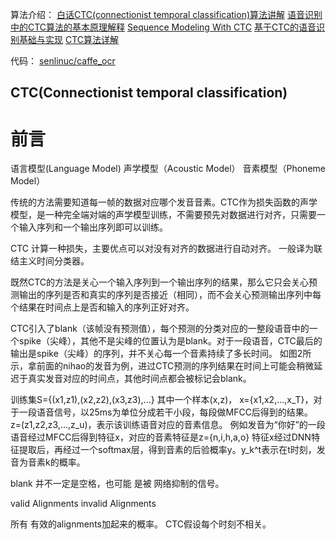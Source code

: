 算法介绍：
[白话CTC(connectionist temporal classification)算法讲解](https://blog.csdn.net/luodongri/article/details/77005948)
[语音识别中的CTC算法的基本原理解释](https://blog.csdn.net/luodongri/article/details/80100297)
[Sequence Modeling With CTC](https://distill.pub/2017/ctc/)
[基于CTC的语音识别基础与实现](https://zhuanlan.zhihu.com/p/33464788)
[CTC算法详解](https://www.jianshu.com/p/0cca89f64987)

代码：
[senlinuc/caffe_ocr](https://github.com/senlinuc/caffe_ocr)



CTC(Connectionist temporal classification)
---------
# 前言
语言模型(Language Model)
声学模型（Acoustic Model）
音素模型（Phoneme Model）


传统的方法需要知道每一帧的数据对应哪个发音音素。CTC作为损失函数的声学模型，是一种完全端对端的声学模型训练，不需要预先对数据进行对齐，只需要一个输入序列和一个输出序列即可以训练。

CTC 计算一种损失，主要优点可以对没有对齐的数据进行自动对齐。
一般译为联结主义时间分类器。

既然CTC的方法是关心一个输入序列到一个输出序列的结果，那么它只会关心预测输出的序列是否和真实的序列是否接近（相同），而不会关心预测输出序列中每个结果在时间点上是否和输入的序列正好对齐。 

CTC引入了blank（该帧没有预测值），每个预测的分类对应的一整段语音中的一个spike（尖峰），其他不是尖峰的位置认为是blank。对于一段语音，CTC最后的输出是spike（尖峰）的序列，并不关心每一个音素持续了多长时间。 
如图2所示，拿前面的nihao的发音为例，进过CTC预测的序列结果在时间上可能会稍微延迟于真实发音对应的时间点，其他时间点都会被标记会blank。

训练集S={(x1,z1),(x2,z2),(x3,z3),...}
其中一个样本(x,z)，
x={x1,x2,...,x_T}，对于一段语音信号，以25ms为单位分成若干小段，每段做MFCC后得到的结果。
z=(z1,z2,z3,...,z_u)，表示该训练语音对应的音素信息。
例如发音为“你好”的一段语音经过MFCC后得到特征x，对应的音素特征是z={n,i,h,a,o}
特征x经过DNN特征提取后，再经过一个softmax层，得到音素的后验概率y。y_k^t表示在t时刻，发音为音素k的概率。


blank 并不一定是空格，也可能 是被 网络抑制的信号。

valid Alignments 
invalid Alignments

所有 有效的alignments加起来的概率。
CTC假设每个时刻不相关。
